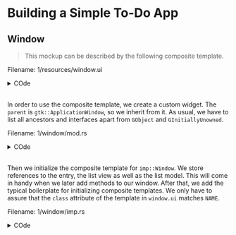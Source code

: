 # **Building a Simple To-Do App**

## **Window**

> This mockup can be described by the following composite template.

Filename: 1/resources/window.ui
<details>
<summary>COde</summary>

```xml
<?xml version="1.0" encoding="UTF-8"?>
<interface>
  <template class="TodoWindow" parent="GtkApplicationWindow">
    <property name="width-request">360</property>
    <property name="title" translatable="yes">To-Do</property>
    <child>
      <object class="GtkBox">
        <property name="orientation">vertical</property>
        <property name="margin-top">12</property>
        <property name="margin-bottom">12</property>
        <property name="margin-start">12</property>
        <property name="margin-end">12</property>
        <property name="spacing">6</property>
        <child>
          <object class="GtkEntry" id="entry">
            <property name="placeholder-text" translatable="yes">Enter a Task…</property>
            <property name="secondary-icon-name">list-add-symbolic</property>
          </object>
        </child>
        <child>
          <object class="GtkScrolledWindow">
            <property name="hscrollbar-policy">never</property>
            <property name="min-content-height">360</property>
            <property name="vexpand">true</property>
            <child>
              <object class="GtkListView" id="tasks_list">
                <property name="valign">start</property>
              </object>
            </child>
          </object>
        </child>
      </object>
    </child>
  </template>
</interface>

```

</details><br>

In order to use the composite template, we create a custom widget. The `parent` is `gtk::ApplicationWindow`, so we inherit from it. As usual, we have to list all ancestors and interfaces apart from `GObject` and `GInitiallyUnowned`.

Filename: 1/window/mod.rs
<details>
<summary>COde</summary>

```rust
glib::wrapper! {
    pub struct Window(ObjectSubclass<imp::Window>)
        @extends gtk::ApplicationWindow, gtk::Window, gtk::Widget,
        @implements gio::ActionGroup, gio::ActionMap, gtk::Accessible, gtk::Buildable,
                    gtk::ConstraintTarget, gtk::Native, gtk::Root, gtk::ShortcutManager;
}
```

</details><br>

Then we initialize the composite template for `imp::Window`. We store references to the entry, the list view as well as the list model. This will come in handy when we later add methods to our window. After that, we add the typical boilerplate for initializing composite templates. We only have to assure that the `class` attribute of the template in `window.ui` matches `NAME`.

Filename: 1/window/imp.rs
<details>
<summary>COde</summary>

```rust
// Object holding the state
#[derive(CompositeTemplate, Default)]
#[template(resource = "/org/gtk_rs/Todo1/window.ui")]
pub struct Window {
    #[template_child]
    pub entry: TemplateChild<Entry>,
    #[template_child]
    pub tasks_list: TemplateChild<ListView>,
    pub tasks: RefCell<Option<gio::ListStore>>,
}

// The central trait for subclassing a GObject
#[glib::object_subclass]
impl ObjectSubclass for Window {
    // `NAME` needs to match `class` attribute of template
    const NAME: &'static str = "TodoWindow";
    type Type = super::Window;
    type ParentType = gtk::ApplicationWindow;

    fn class_init(klass: &mut Self::Class) {
        klass.bind_template();
    }

    fn instance_init(obj: &InitializingObject<Self>) {
        obj.init_template();
    }
}

```

</details><br>